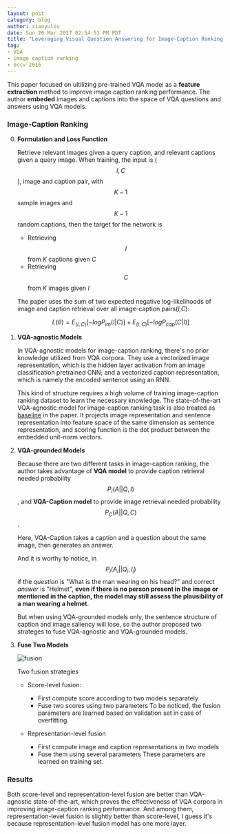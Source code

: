 ```yaml
---
layout: post
category: blog
author: xiaoyuliu
date: Sun 26 Mar 2017 02:54:53 PM PDT
title: "Leveraging Visual Question Answering for Image-Caption Ranking - Notes"
tag:
- VQA
- image caption ranking
- eccv 2016
---
```


This paper focused on ultilizing pre-trained VQA model as a **feature extraction** method to improve image caption ranking performance. The author **embeded** images and captions into the space of VQA questions and answers using VQA models.

### Image-Caption Ranking

0. **Formulation and Loss Function**

    Retrieve relevant images given a query caption, and relevant captions given a query image. When training, the input is ($$I,C$$), image and caption pair, with $$K-1$$ sample images and $$K-1$$ random captions, then the target for the network is 

    - Retrieving $$I$$ from *K* captions given *C* 
    - Retrieving $$C$$ from *K* images given *I*

    The paper uses the sum of two expected negative log-likelihoods of image and caption retrieval over all image-caption pairs(*I,C*):

    $$
    L(\theta) = E_{(I,C)}[-logP_{im}(I|C)] + E_{(I,C)}[-logP_{cap}(C|I)]
    $$

1. **VQA-agnostic Models**

    In VQA-agnostic models for image-caption ranking, there's no prior knowledge utilized from VQA corpora. They use a vectorized image representation, which is the hidden layer activation from an image classification pretrained CNN; and a vectorized caption representation, which is namely the encoded sentence using an RNN.

    This kind of structure requires a high volume of training image-caption ranking dataset to learn the necessary knowledge. The state-of-the-art VQA-agnostic model for image-caption ranking task is also treated as [baseline][1] in the paper. It projects image representation and sentence representation into feature space of the same dimension as sentence representation, and scoring function is the dot product between the embedded unit-norm vectors.

2. **VQA-grounded Models**

    Because there are two different tasks in image-caption ranking, the author takes advantage of **VQA model** to provide caption retrieval needed probability $$P_I(A||Q,I)$$, and **VQA-Caption model** to provide image retrieval needed probability $$P_C(A||Q,C)$$.

    Here, VQA-Caption takes a caption and a question about the same image, then generates an answer.

    And it is worthy to notice, in $$P_I(A_i||Q_i, I_i)$$ if the *question* is "What is the man wearing on his head?" and correct *answer* is "Helmet", **even if there is no person present in the image or mentioned in the caption, the model may still assess the plausibility of a man wearing a helmet**.

    But when using VQA-grounded models only, the sentence structure of caption and image saliency will lose, so the author proposed two strateges to fuse VQA-agnostic and VQA-grounded models.

3. **Fuse Two Models**

    ![fusion](https://cl.ly/1k0R1L41062m/Image%202017-03-27%20at%207.41.28%20PM.png)
    <figcaption class="caption">Two fusion strategies</figcaption>

    - Score-level fusion:
        + First compute score according to two models separately
        + Fuse two scores using two parameters
        To be noticed, the fusion parameters are learned based on validation set in case of overfitting.

    - Representation-level fusion
    
        + First compute image and caption representations in two models
        + Fuse them using several parameters
        These parameters are learned on training set.

### Results

Both score-level and representation-level fusion are better than VQA-agnostic state-of-the-art, which proves the effectiveness of VQA corpora in improving image-caption ranking performance. And among them, representation-level fusion is slightly better than score-level, I guess it's because representation-level fusion model has one more layer.





[1]: https://arxiv.org/abs/1411.2539